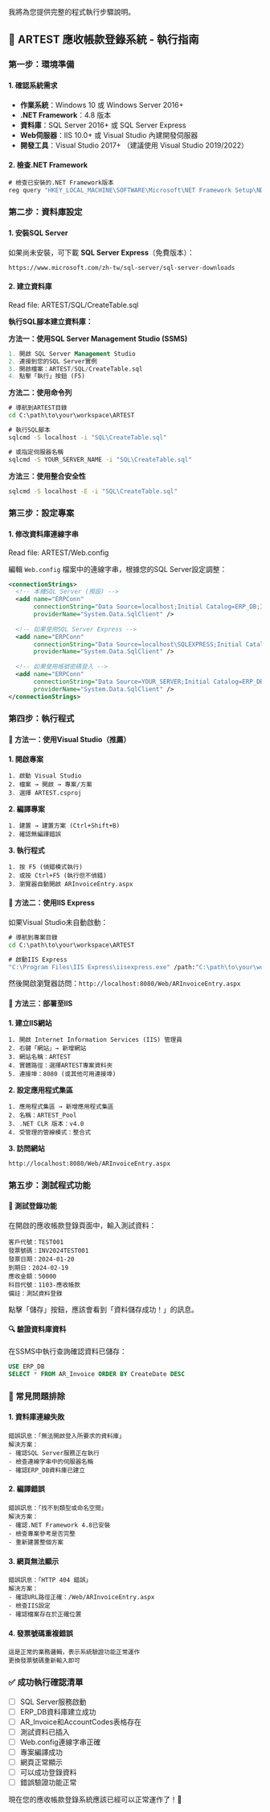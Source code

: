 我將為您提供完整的程式執行步驟說明。

## 🚀 ARTEST 應收帳款登錄系統 - 執行指南

### 第一步：環境準備

#### 1. 確認系統需求
- **作業系統**：Windows 10 或 Windows Server 2016+
- **.NET Framework**：4.8 版本
- **資料庫**：SQL Server 2016+ 或 SQL Server Express
- **Web伺服器**：IIS 10.0+ 或 Visual Studio 內建開發伺服器
- **開發工具**：Visual Studio 2017+ （建議使用 Visual Studio 2019/2022）

#### 2. 檢查.NET Framework
```cmd
# 檢查已安裝的.NET Framework版本
reg query "HKEY_LOCAL_MACHINE\SOFTWARE\Microsoft\NET Framework Setup\NDP\v4\Full\" /v Release
```

### 第二步：資料庫設定

#### 1. 安裝SQL Server
如果尚未安裝，可下載 **SQL Server Express**（免費版本）：
```
https://www.microsoft.com/zh-tw/sql-server/sql-server-downloads
```

#### 2. 建立資料庫
Read file: ARTEST/SQL/CreateTable.sql

**執行SQL腳本建立資料庫：**

**方法一：使用SQL Server Management Studio (SSMS)**
```sql
1. 開啟 SQL Server Management Studio
2. 連接到您的SQL Server實例
3. 開啟檔案：ARTEST/SQL/CreateTable.sql
4. 點擊「執行」按鈕 (F5)
```

**方法二：使用命令列**
```cmd
# 導航到ARTEST目錄
cd C:\path\to\your\workspace\ARTEST

# 執行SQL腳本
sqlcmd -S localhost -i "SQL\CreateTable.sql"

# 或指定伺服器名稱
sqlcmd -S YOUR_SERVER_NAME -i "SQL\CreateTable.sql"
```

**方法三：使用整合安全性**
```cmd
sqlcmd -S localhost -E -i "SQL\CreateTable.sql"
```

### 第三步：設定專案

#### 1. 修改資料庫連線字串
Read file: ARTEST/Web.config

編輯 `Web.config` 檔案中的連線字串，根據您的SQL Server設定調整：

```xml
<connectionStrings>
  <!-- 本機SQL Server (預設) -->
  <add name="ERPConn" 
       connectionString="Data Source=localhost;Initial Catalog=ERP_DB;Integrated Security=true;TrustServerCertificate=true;" 
       providerName="System.Data.SqlClient" />
       
  <!-- 如果使用SQL Server Express -->
  <add name="ERPConn" 
       connectionString="Data Source=localhost\SQLEXPRESS;Initial Catalog=ERP_DB;Integrated Security=true;TrustServerCertificate=true;" 
       providerName="System.Data.SqlClient" />
       
  <!-- 如果使用帳號密碼登入 -->
  <add name="ERPConn" 
       connectionString="Data Source=YOUR_SERVER;Initial Catalog=ERP_DB;User ID=YOUR_USERNAME;Password=YOUR_PASSWORD;TrustServerCertificate=true;" 
       providerName="System.Data.SqlClient" />
</connectionStrings>
```

### 第四步：執行程式

#### 🎯 方法一：使用Visual Studio（推薦）

**1. 開啟專案**
```
1. 啟動 Visual Studio
2. 檔案 → 開啟 → 專案/方案
3. 選擇 ARTEST.csproj
```

**2. 編譯專案**
```
1. 建置 → 建置方案 (Ctrl+Shift+B)
2. 確認無編譯錯誤
```

**3. 執行程式**
```
1. 按 F5 (偵錯模式執行)
2. 或按 Ctrl+F5 (執行但不偵錯)
3. 瀏覽器自動開啟 ARInvoiceEntry.aspx
```

#### 🎯 方法二：使用IIS Express

如果Visual Studio未自動啟動：
```cmd
# 導航到專案目錄
cd C:\path\to\your\workspace\ARTEST

# 啟動IIS Express
"C:\Program Files\IIS Express\iisexpress.exe" /path:"C:\path\to\your\workspace\ARTEST" /port:8080
```

然後開啟瀏覽器訪問：`http://localhost:8080/Web/ARInvoiceEntry.aspx`

#### 🎯 方法三：部署至IIS

**1. 建立IIS網站**
```
1. 開啟 Internet Information Services (IIS) 管理員
2. 右鍵「網站」→ 新增網站
3. 網站名稱：ARTEST
4. 實體路徑：選擇ARTEST專案資料夾
5. 連接埠：8080 (或其他可用連接埠)
```

**2. 設定應用程式集區**
```
1. 應用程式集區 → 新增應用程式集區
2. 名稱：ARTEST_Pool
3. .NET CLR 版本：v4.0
4. 受管理的管線模式：整合式
```

**3. 訪問網站**
```
http://localhost:8080/Web/ARInvoiceEntry.aspx
```

### 第五步：測試程式功能

#### 📝 測試登錄功能

在開啟的應收帳款登錄頁面中，輸入測試資料：

```
客戶代號：TEST001
發票號碼：INV2024TEST001
發票日期：2024-01-20
到期日：2024-02-19
應收金額：50000
科目代號：1103-應收帳款
備註：測試資料登錄
```

點擊「儲存」按鈕，應該會看到「資料儲存成功！」的訊息。

#### 🔍 驗證資料庫資料

在SSMS中執行查詢確認資料已儲存：

```sql
USE ERP_DB
SELECT * FROM AR_Invoice ORDER BY CreateDate DESC
```

### 🚨 常見問題排除

#### 1. 資料庫連線失敗
```
錯誤訊息：「無法開啟登入所要求的資料庫」
解決方案：
- 確認SQL Server服務正在執行
- 檢查連線字串中的伺服器名稱
- 確認ERP_DB資料庫已建立
```

#### 2. 編譯錯誤
```
錯誤訊息：「找不到類型或命名空間」
解決方案：
- 確認.NET Framework 4.8已安裝
- 檢查專案參考是否完整
- 重新建置整個方案
```

#### 3. 網頁無法顯示
```
錯誤訊息：「HTTP 404 錯誤」
解決方案：
- 確認URL路徑正確：/Web/ARInvoiceEntry.aspx
- 檢查IIS設定
- 確認檔案存在於正確位置
```

#### 4. 發票號碼重複錯誤
```
這是正常的業務邏輯，表示系統驗證功能正常運作
更換發票號碼重新輸入即可
```

### ✅ 成功執行確認清單

- [ ] SQL Server服務啟動
- [ ] ERP_DB資料庫建立成功
- [ ] AR_Invoice和AccountCodes表格存在
- [ ] 測試資料已插入
- [ ] Web.config連線字串正確
- [ ] 專案編譯成功
- [ ] 網頁正常顯示
- [ ] 可以成功登錄資料
- [ ] 錯誤驗證功能正常

現在您的應收帳款登錄系統應該已經可以正常運作了！🎉